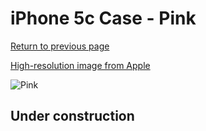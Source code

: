 # iPhone 5c Case - Pink

[Return to previous page](/iphone_5c)

[High-resolution image from Apple](https://store.storeimages.cdn-apple.com/8756/as-images.apple.com/is/MF036?wid=4500&hei=4500&fmt=png)

<div style="width: 512px"><img src="/almost_uncompressed/MF036.webp" alt="Pink"></div>

## Under construction

